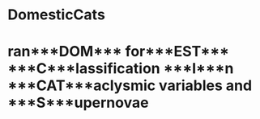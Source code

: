 # DomesticCats
<h1> ran***DOM*** for***EST*** ***C***lassification ***I***n ***CAT***aclysmic variables and ***S***upernovae <h1> 

